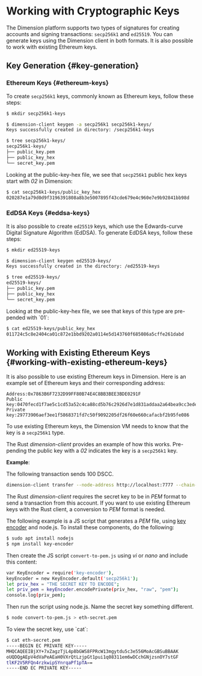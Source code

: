 # Working with Cryptographic Keys

The Dimension platform supports two types of signatures for creating accounts and signing transactions: `secp256k1` and `ed25519`. You can generate keys using the Dimension client in both formats. It is also possible to work with existing Ethereum keys.

## Key Generation {#key-generation}

### Ethereum Keys {#ethereum-keys}

To create `secp256k1` keys, commonly known as Ethereum keys, follow these steps:

```bash
$ mkdir secp256k1-keys

$ dimension-client keygen -a secp256k1 secp256k1-keys/
Keys successfully created in directory: /secp256k1-keys

$ tree secp256k1-keys/
secp256k1-keys/
├── public_key.pem
├── public_key_hex
└── secret_key.pem
```

Looking at the public-key-hex file, we see that `secp256k1` public hex keys start with _02_ in Dimension:

```bash
$ cat secp256k1-keys/public_key_hex
020287e1a79d0d9f3196391808a8b3e5007895f43cde679e4c960e7e9b92841bb98d
```

### EdDSA Keys {#eddsa-keys}

It is also possible to create `ed25519` keys, which use the Edwards-curve Digital Signature Algorithm (EdDSA). To generate EdDSA keys, follow these steps:

```bash
$ mkdir ed25519-keys

$ dimension-client keygen ed25519-keys/
Keys successfully created in the directory: /ed25519-keys

$ tree ed25519-keys/
ed25519-keys/
├── public_key.pem
├── public_key_hex
└── secret_key.pem
```

Looking at the public-key-hex file, we see that keys of this type are pre-pended with \`01\`:

```bash
$ cat ed25519-keys/public_key_hex
011724c5c8e2404ca01c872e1bbd9202a0114e5d143760f685086a5cffe261dabd
```

## Working with Existing Ethereum Keys {#working-with-existing-ethereum-keys}

It is also possible to use existing Ethereum keys in Dimension. Here is an example set of Ethereum keys and their corresponding address:

```
Address:0x7863B6F7232D99FF80B74E4C8BB3BEE3BDE0291F
Public key:0470fecd1f7ae5c1cd53a52c4ca88cd5b76c2926d7e1d831addaa2a64bea9cc3ede6a8e9981c609ee7ab7e3fa37ba914f2fc52f6eea9b746b6fe663afa96750d66
Private key:29773906aef3ee1f5868371fd7c50f9092205df26f60e660cafacbf2b95fe086
```

To use existing Ethereum keys, the Dimension VM needs to know that the key is a `secp256k1` type.

The Rust _dimension-client_ provides an example of how this works. Pre-pending the public key with a _02_ indicates the key is a `secp256k1` key.

**Example**:

The following transaction sends 100 DSCC.

```bash
dimension-client transfer --node-address http://localhost:7777 --chain-name dimension -t 020470fecd1f7ae5c1cd53a52c4ca88cd5b76c2926d7e1d831addaa2a64bea9cc3ede6a8e9981c609ee7ab7e3fa37ba914f2fc52f6eea9b746b6fe663afa96750d66 -a 10000000000 -k /home/mykeys/secret_key.pem -p 10000
```

The Rust _dimension-client_ requires the secret key to be in _PEM_ format to send a transaction from this account. If you want to use existing Ethereum keys with the Rust client, a conversion to _PEM_ format is needed.

The following example is a JS script that generates a _PEM_ file, using [key encoder](https://github.com/blockstack/key-encoder-js) and node.js. To install these components, do the following:

```bash
$ sudo apt install nodejs
$ npm install key-encoder
```

Then create the JS script `convert-to-pem.js` using _vi_ or _nano_ and include this content:

```bash
var KeyEncoder = require('key-encoder'),
keyEncoder = new KeyEncoder.default('secp256k1');
let priv_hex = "THE SECRET KEY TO ENCODE";
let priv_pem = keyEncoder.encodePrivate(priv_hex, "raw", "pem");
console.log(priv_pem);
```

Then run the script using node.js. Name the secret key something different.

```bash
$ node convert-to-pem.js > eth-secret.pem
```

To view the secret key, use \`cat\`:

```bash
$ cat eth-secret.pem
-----BEGIN EC PRIVATE KEY-----
MHQCAQEEIBjXY+7xZagzTjL4p8bGWS8FPRcW13mgytdu5c3e556MoAcGBSuBBAAK
oUQDQgAEpV4dVaPeAEaH0VXrQtLzjpGt1pui1q08311em6wDCchGNjzsnOY7stGF
tlKF2V5RFQn4rzkwipSYnrqaPf1pTA==
-----END EC PRIVATE KEY-----
```
